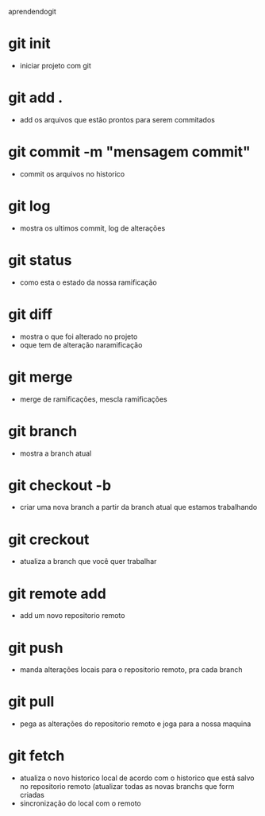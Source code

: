 aprendendogit
# git  init
- iniciar projeto com git
# git add <nome do arquivo>.
- add os arquivos que estão prontos para serem commitados
# git commit -m "mensagem commit"
- commit os arquivos no historico
# git log
- mostra os ultimos commit, log de alterações
# git status
- como esta o estado da nossa ramificação
# git diff
- mostra o que foi alterado no projeto
- oque tem de alteração naramificação
# git merge
- merge de ramificações, mescla ramificações
# git branch
- mostra a branch atual
# git checkout -b <nome-da-branch>
- criar uma nova branch a partir da branch atual que estamos trabalhando
# git creckout <nome-da-branch>
- atualiza a branch que você quer trabalhar
# git remote add <nome> <url>
- add um novo repositorio remoto
# git push <nome> <nome-da-branch>
- manda alterações locais para o repositorio remoto, pra cada branch
# git pull <nome> <nome-da-branch>
- pega as alterações do repositorio remoto e joga para a nossa maquina
# git fetch
- atualiza o novo historico local de acordo com o historico que está salvo no repositorio remoto (atualizar todas as novas branchs que form criadas
- sincronização do local com o remoto

